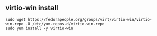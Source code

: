 ## virtio-win install
```
sudo wget https://fedorapeople.org/groups/virt/virtio-win/virtio-win.repo -O /etc/yum.repos.d/virtio-win.repo
sudo yum install -y virtio-win
```

<!-- virtio-win install fedora -->